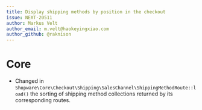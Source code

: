 ```yaml
---
title: Display shipping methods by position in the checkout
issue: NEXT-20511
author: Markus Velt
author_email: m.velt@haokeyingxiao.com
author_github: @raknison
---
```

# Core
* Changed in `Shopware\Core\Checkout\Shipping\SalesChannel\ShippingMethodRoute::load()` the sorting of shipping method collections returned by its corresponding routes.
